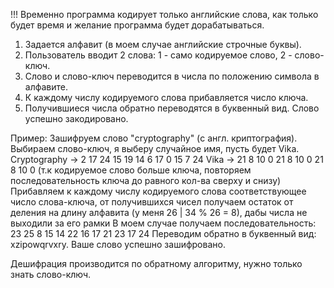 !!! Временно программа кодирует только английские слова, как только будет время и желание программа будет дорабатываться.

1) Задается алфавит (в моем случае английские строчные буквы).
2) Пользователь вводит 2 слова: 1 - само кодируемое слово, 2 - слово-ключ.
3) Слово и слово-ключ переводится в числа по положению символа в алфавите.
4) К каждому числу кодируемого слова прибавляется число ключа.
5) Получившиеся числа обратно переводятся в буквенный вид. Слово успешно закодировано.

Пример:
Зашифруем слово "cryptography" (с англ. криптография).
Выбираем слово-ключ, я выберу случайное имя, пусть будет Vika.
Cryptography -> 2 17 24 15 19 14 6 17 0 15 7 24
Vika -> 21 8 10 0 21 8 10 0 21 8 10 0 (т.к кодируемое слово больше ключа, повторяем последовательность ключа до равного кол-ва сверху и снизу)
Прибавляем к каждому числу кодируемого слова соответствующее число слова-ключа, от получившихся чисел получаем остаток от деления на длину алфавита (у меня 26 | 34 % 26 = 8), дабы числа не выходили за его рамки
В моем случае получаем последовательность: 23 25 8 15 14 22 16 17 21 23 17 24
Переводим обратно в буквенный вид: xzipowqrvxry. Ваше слово успешно зашифровано.

Дешифрация производится по обратному алгоритму, нужно только знать слово-ключ.
